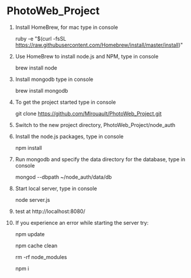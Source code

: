 # PhotoWeb_Project

1) Install HomeBrew, for mac type in console

    ruby -e "$(curl -fsSL https://raw.githubusercontent.com/Homebrew/install/master/install)"

2) Use HomeBrew to install node.js and NPM, type in console

    brew install node

3) Install mongodb type in console

    brew install mongodb

4) To get the project started type in console

    git clone https://github.com/Mlrouault/PhotoWeb_Project.git

5) Switch to the new project directory, PhotoWeb_Project/node_auth

6) Install the node.js packages, type in console

    npm install

7) Run mongodb and specify the data directory for the database, type in console

    mongod --dbpath ~/node_auth/data/db

8) Start local server, type in console

    node server.js

9) test at http://localhost:8080/

10) If you experience an error while starting the server try:

    npm update

    npm cache clean

    rm -rf node_modules

    npm i
    

